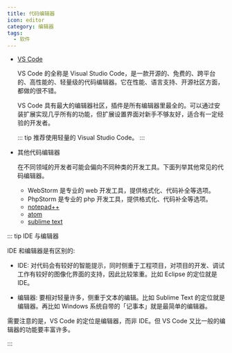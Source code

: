 ```yaml
---
title: 代码编辑器
icon: editor
category: 编辑器
tags:
  - 软件
---
```


- [VS Code](vscode/readme.md)

  VS Code 的全称是 Visual Studio Code，是一款开源的、免费的、跨平台的、高性能的、轻量级的代码编辑器。它在性能、语言支持、开源社区方面，都做的很不错。

  VS Code 具有最大的编辑器社区，插件是所有编辑器里最全的。可以通过安装扩展实现几乎所有的功能，但扩展设置界面对新手不够友好，适合有一定经验的开发者。

  ::: tip
  推荐使用轻量的 Visual Studio Code。
  :::

- 其他代码编辑器

  在不同领域的开发者可能会偏向不同种类的开发工具。下面列举其他常见的代码编辑器。

  - WebStorm 是专业的 web 开发工具，提供格式化、代码补全等选项。
  - PhpStorm 是专业的 php 开发工具，提供格式化、代码补全等选项。
  - [notepad++](https://notepad-plus-plus.org/)
  - [atom](https://atom.io/)
  - [sublime text](https://www.sublimetext.com/3)

::: tip IDE 与编辑器

IDE 和编辑器是有区别的:

- IDE: 对代码会有较好的智能提示，同时侧重于工程项目，对项目的开发、调试工作有较好的图像化界面的支持，因此比较笨重。比如 Eclipse 的定位就是 IDE。

- 编辑器: 要相对轻量许多，侧重于文本的编辑。比如 Sublime Text 的定位就是编辑器。再比如 Windows 系统自带的「记事本」就是最简单的编辑器。

需要注意的是，VS Code 的定位是编辑器，而非 IDE。但 VS Code 又比一般的编辑器的功能要丰富许多。

:::
